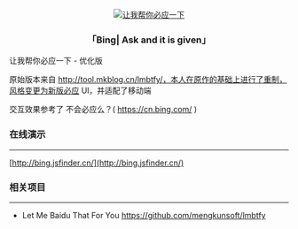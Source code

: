 <p align="center">
<a href="http://bing.jsfinder.cn/" target="_blank">
<img src="https://xqimg.imedao.com/17356a573dac56a3fcbaa935.png" alt="让我帮你必应一下">
</a>
</p>

<h3 align="center"> 「Bing| Ask and it is given」</h3>

让我帮你必应一下 - 优化版

原始版本来自 http://tool.mkblog.cn/lmbtfy/，本人在原作的基础上进行了重制，风格变更为新版必应 UI，并适配了移动端

交互效果参考了 不会必应么？( https://cn.bing.com/ )

### 在线演示
-----

[http://bing.jsfinder.cn/](http://bing.jsfinder.cn/)


### 相关项目
-----

- Let Me Baidu That For You https://github.com/mengkunsoft/lmbtfy
